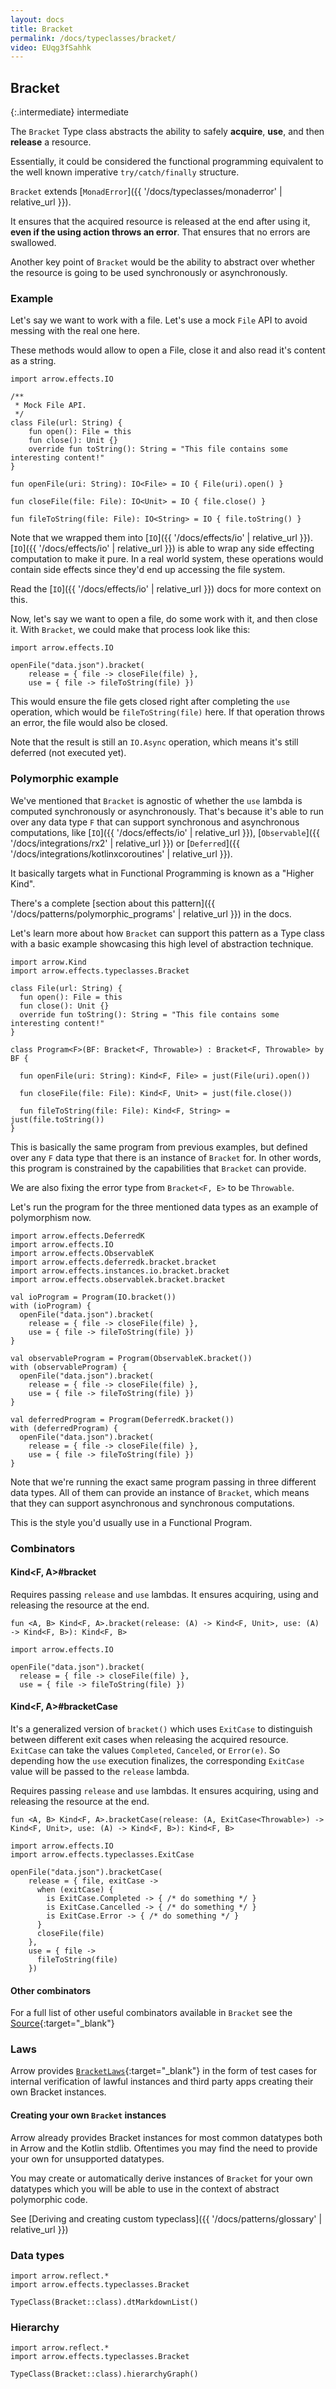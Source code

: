 ```yaml
---
layout: docs
title: Bracket
permalink: /docs/typeclasses/bracket/
video: EUqg3fSahhk
---
```


## Bracket

{:.intermediate}
intermediate

The `Bracket` Type class abstracts the ability to safely **acquire**, **use**, and then **release** a resource. 

Essentially, it could be considered the functional programming equivalent to the well known imperative 
`try/catch/finally` structure.

`Bracket` extends [`MonadError`]({{ '/docs/typeclasses/monaderror' | relative_url }}).

It ensures that the acquired resource is released at the end after using it, **even if the using action throws an error**. 
That ensures that no errors are swallowed.

Another key point of `Bracket` would be the ability to abstract over whether the resource is going to be used 
synchronously or asynchronously. 

### Example

Let's say we want to work with a file. Let's use a mock `File` API to avoid messing with the real one here.

These methods would allow to open a File, close it and also read it's content as a string.

```kotlin:ank
import arrow.effects.IO

/**
 * Mock File API.
 */
class File(url: String) {
    fun open(): File = this
    fun close(): Unit {}
    override fun toString(): String = "This file contains some interesting content!"
}

fun openFile(uri: String): IO<File> = IO { File(uri).open() }

fun closeFile(file: File): IO<Unit> = IO { file.close() }

fun fileToString(file: File): IO<String> = IO { file.toString() }
```

Note that we wrapped them into [`IO`]({{ '/docs/effects/io' | relative_url }}). [`IO`]({{ '/docs/effects/io' | relative_url }}) 
is able to wrap any side effecting computation to make it pure. In a real world system, these operations would contain 
side effects since they'd end up accessing the file system.
 
Read the [`IO`]({{ '/docs/effects/io' | relative_url }}) docs for more context on this.
 
Now, let's say we want to open a file, do some work with it, and then close it. With `Bracket`, we could make that 
process look like this:

```kotlin:ank
import arrow.effects.IO

openFile("data.json").bracket(
    release = { file -> closeFile(file) },
    use = { file -> fileToString(file) })
``` 

This would ensure the file gets closed right after completing the `use` operation, which would be `fileToString(file)` 
here. If that operation throws an error, the file would also be closed.

Note that the result is still an `IO.Async` operation, which means it's still deferred (not executed yet).

### Polymorphic example

We've mentioned that `Bracket` is agnostic of whether the `use` lambda is computed synchronously or asynchronously. 
That's because it's able to run over any data type `F` that can support synchronous and asynchronous 
computations, like [`IO`]({{ '/docs/effects/io' | relative_url }}), [`Observable`]({{ '/docs/integrations/rx2' | relative_url }}) 
or [`Deferred`]({{ '/docs/integrations/kotlinxcoroutines' | relative_url }}). 

It basically targets what in Functional Programming is known as a "Higher Kind".

There's a complete [section about this pattern]({{ '/docs/patterns/polymorphic_programs' | relative_url }}) in the 
docs.

Let's learn more about how `Bracket` can support this pattern as a Type class with a basic example showcasing this high level of abstraction technique.

```kotlin:ank
import arrow.Kind
import arrow.effects.typeclasses.Bracket

class File(url: String) {
  fun open(): File = this
  fun close(): Unit {}
  override fun toString(): String = "This file contains some interesting content!"
}

class Program<F>(BF: Bracket<F, Throwable>) : Bracket<F, Throwable> by BF {

  fun openFile(uri: String): Kind<F, File> = just(File(uri).open())

  fun closeFile(file: File): Kind<F, Unit> = just(file.close())

  fun fileToString(file: File): Kind<F, String> = just(file.toString())
}
``` 

This is basically the same program from previous examples, but defined over any `F` data type that there is an instance 
of `Bracket` for. In other words, this program is constrained by the capabilities that `Bracket` can provide. 

We are also fixing the error type from `Bracket<F, E>` to be `Throwable`.

Let's run the program for the three mentioned data types as an example of polymorphism now.

```kotlin:ank
import arrow.effects.DeferredK
import arrow.effects.IO
import arrow.effects.ObservableK
import arrow.effects.deferredk.bracket.bracket
import arrow.effects.instances.io.bracket.bracket
import arrow.effects.observablek.bracket.bracket

val ioProgram = Program(IO.bracket())
with (ioProgram) {
  openFile("data.json").bracket(
    release = { file -> closeFile(file) },
    use = { file -> fileToString(file) })
}

val observableProgram = Program(ObservableK.bracket())
with (observableProgram) {
  openFile("data.json").bracket(
    release = { file -> closeFile(file) },
    use = { file -> fileToString(file) })
}

val deferredProgram = Program(DeferredK.bracket())
with (deferredProgram) {
  openFile("data.json").bracket(
    release = { file -> closeFile(file) },
    use = { file -> fileToString(file) })
}
``` 

Note that we're running the exact same program passing in three different data types. All of them can provide an 
instance of `Bracket`, which means that they can support asynchronous and synchronous computations.

This is the style you'd usually use in a Functional Program.

### Combinators

#### Kind<F, A>#bracket

Requires passing `release` and `use` lambdas. It ensures acquiring, using and releasing the resource at the end.

`fun <A, B> Kind<F, A>.bracket(release: (A) -> Kind<F, Unit>, use: (A) -> Kind<F, B>): Kind<F, B>`

```kotlin:ank
import arrow.effects.IO

openFile("data.json").bracket(
  release = { file -> closeFile(file) },
  use = { file -> fileToString(file) })
```

#### Kind<F, A>#bracketCase

It's a generalized version of `bracket()` which uses `ExitCase` to distinguish between different exit cases when 
releasing the acquired resource. `ExitCase` can take the values `Completed`, `Canceled`, or `Error(e)`.  So depending 
how the `use` execution finalizes, the corresponding `ExitCase` value will be passed to the `release` lambda.

Requires passing `release` and `use` lambdas. It ensures acquiring, using and releasing the resource at the end.

`fun <A, B> Kind<F, A>.bracketCase(release: (A, ExitCase<Throwable>) -> Kind<F, Unit>, use: (A) -> Kind<F, B>): Kind<F, B>`

```kotlin:ank
import arrow.effects.IO
import arrow.effects.typeclasses.ExitCase

openFile("data.json").bracketCase(
    release = { file, exitCase ->
      when (exitCase) {
        is ExitCase.Completed -> { /* do something */ }
        is ExitCase.Cancelled -> { /* do something */ }
        is ExitCase.Error -> { /* do something */ }
      }
      closeFile(file)
    },
    use = { file ->
      fileToString(file)
    })
```

#### Other combinators

For a full list of other useful combinators available in `Bracket` see the [Source][bracket_source]{:target="_blank"}

### Laws

Arrow provides [`BracketLaws`][bracket_laws_source]{:target="_blank"} in the form of test cases for internal 
verification of lawful instances and third party apps creating their own Bracket instances.

#### Creating your own `Bracket` instances

Arrow already provides Bracket instances for most common datatypes both in Arrow and the Kotlin stdlib.
Oftentimes you may find the need to provide your own for unsupported datatypes.

You may create or automatically derive instances of `Bracket` for your own datatypes which you will be able to use in 
the context of abstract polymorphic code.

See [Deriving and creating custom typeclass]({{ '/docs/patterns/glossary' | relative_url }})

### Data types

```kotlin:ank:replace
import arrow.reflect.*
import arrow.effects.typeclasses.Bracket

TypeClass(Bracket::class).dtMarkdownList()
```

### Hierarchy

<canvas id="hierarchy-diagram"></canvas>
<script>
  drawNomNomlDiagram('hierarchy-diagram', 'diagram.nomnol')
</script>

```kotlin:ank:outFile(diagram.nomnol)
import arrow.reflect.*
import arrow.effects.typeclasses.Bracket

TypeClass(Bracket::class).hierarchyGraph()
```

[bracket_source]: https://github.com/arrow-kt/arrow/blob/master/modules/effects/arrow-effects/src/main/kotlin/arrow/effects/typeclasses/Bracket.kt
[bracket_laws_source]: https://github.com/arrow-kt/arrow/blob/master/modules/core/arrow-test/src/main/kotlin/arrow/test/laws/BracketLaws.kt
